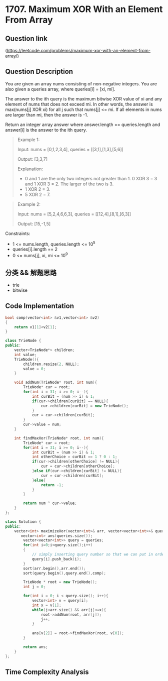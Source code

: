 # 1707. Maximum XOR With an Element From Array

## Question link
(https://leetcode.com/problems/maximum-xor-with-an-element-from-array/)

## Question Description
You are given an array nums consisting of non-negative integers. You are also given a queries array, where queries[i] = [xi, mi].

The answer to the ith query is the maximum bitwise XOR value of xi and any element of nums that does not exceed mi. In other words, the answer is max(nums[j] XOR xi) for all j such that nums[j] <= mi. If all elements in nums are larger than mi, then the answer is -1.

Return an integer array answer where answer.length == queries.length and answer[i] is the answer to the ith query.

> Example 1:
>
> Input: nums = [0,1,2,3,4], queries = [[3,1],[1,3],[5,6]]
>
> Output: [3,3,7]
>
> Explanation:
> - 0 and 1 are the only two integers not greater than 1. 0 XOR 3 = 3 and 1 XOR 3 = 2. The larger of the two is 3.
> - 1 XOR 2 = 3.
> - 5 XOR 2 = 7.

> Example 2:
>
> Input: nums = [5,2,4,6,6,3], queries = [[12,4],[8,1],[6,3]]
>
> Output: [15,-1,5]

Constraints:
- 1 <= nums.length, queries.length <= 10<sup>5</sup>
- queries[i].length == 2
- 0 <= nums[j], xi, mi <= 10<sup>9</sup>

## 分类 && 解题思路
- trie
- bitwise

## Code Implementation
```c++
bool comp(vector<int> &v1,vector<int> &v2)
{
    return v1[1]<v2[1];
}

class TrieNode {
public:
    vector<TrieNode*> children;
    int value;
    TrieNode(){
        children.resize(2, NULL);
        value = 0;
    }

    void addNum(TrieNode* root, int num){
        TrieNode* cur = root;
        for(int i = 31; i >= 0; i--){
            int curBit = (num >> i) & 1;
            if(cur->children[curBit] == NULL){
                cur->children[curBit] = new TrieNode();
            }
            cur = cur->children[curBit];
        }
        cur->value = num;
    }

    int findMaxXor(TrieNode* root, int num){
        TrieNode* cur = root;
        for(int i = 31; i >= 0; i--){
            int curBit = (num >> i) & 1;
            int otherChoice = curBit == 1 ? 0 : 1;
            if(cur->children[otherChoice] != NULL){
                cur = cur->children[otherChoice];
            }else if(cur->children[curBit] != NULL){
                cur = cur->children[curBit];
            }else{
                return -1;
            }
        }

        return num ^ cur->value;
    }
};

class Solution {
public:
    vector<int> maximizeXor(vector<int>& arr, vector<vector<int>>& queries) {
       vector<int> ans(queries.size());
        vector<vector<int>> query = queries;
        for(int i=0;i<query.size();i++)
        {
            // simply inserting query number so that we can put in order in ans as we are sorting the array
            query[i].push_back(i);
        }
        sort(arr.begin(),arr.end());
        sort(query.begin(),query.end(),comp);

        TrieNode * root = new TrieNode();
        int j = 0;

        for(int i = 0; i < query.size(); i++){
            vector<int> v = query[i];       
            int x = v[1];
            while(j<arr.size() && arr[j]<=x){
                root->addNum(root, arr[j]);
                j++;
            }
              
            ans[v[2]] = root->findMaxXor(root, v[0]);
        }

        return ans;
    }
};
```

## Time Complexity Analysis